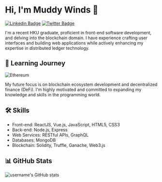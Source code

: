 # Hi, I'm Muddy Winds 👋

[![Linkedin Badge](https://img.shields.io/badge/-lucaswmy-blue?style=flat&logo=Linkedin&logoColor=white&link=https://www.linkedin.com/in/lucaswmy/)](https://www.linkedin.com/in/lucaswmy/)
[![Twitter Badge](https://img.shields.io/badge/-@MuddyWinds-1ca0f1?style=flat&labelColor=1ca0f1&logo=twitter&logoColor=white&link=https://twitter.com/MuddyWinds)](https://twitter.com/MuddyWinds)

I'm a recent HKU graduate, proficient in front-end software development, and delving into the blockchain domain. I have experience crafting user interfaces and building web applications while actively enhancing my expertise in distributed ledger technology.

## 🌱 Learning Journey
![Ethereum](https://github.com/MuddyWinds/MuddyWinds/issues/1#issue-1769059712)

My future focus is on blockchain ecosystem development and decentralized finance (DeFi). I'm highly motivated and committed to expanding my knowledge and skills in the programming world.

## 🛠 Skills

- Front-end: ReactJS, Vue.js, JavaScript, HTML5, CSS3
- Back-end: Node.js, Express
- Web Services: RESTful APIs, GraphQL
- Databases: MongoDB
- Blockchain: Solidity, Truffle, Ganache, Web3.js
  
## 📊 GitHub Stats

![username's GitHub stats](https://github-readme-stats.vercel.app/api?username=MuddyWinds&show_icons=true&theme=radical)
